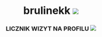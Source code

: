 <h1 align="center">brulinekk
  <img src="https://readme-typing-svg.herokuapp.com/?center=true&vCenter=true&color=da3287&width=500&lines=+discord.gg/fivepvppl" />
  <h3 align="center">LICZNIK WIZYT NA PROFILU <img src="https://profile-counter.glitch.me/brulinekk/count.svg" /> </h3>
</h1>
